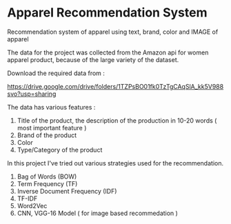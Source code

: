 # Apparel Recommendation System
Recommendation system of apparel using text, brand, color and IMAGE of apparel

The data for the project was collected from the Amazon api for women apparel product, because of the large variety of the dataset.

Download the required data from :

https://drive.google.com/drive/folders/1TZPsBO01fk0TzTgCAqSlA_kk5V988svo?usp=sharing


The data has various features :
1) Title of the product, the description of the production in 10-20 words ( most important feature )
2) Brand of the product
3) Color
4) Type/Category of the product

In this project I've tried out various strategies used for the recommendation.

1) Bag of Words (BOW)
2) Term Frequency (TF)
3) Inverse Document Frequency (IDF)
4) TF-IDF
5) Word2Vec 
6) CNN, VGG-16 Model  ( for image based recommedation )
